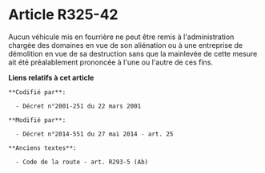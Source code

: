# Article R325-42

Aucun véhicule mis en fourrière ne peut être remis   à l'administration chargée des domaines en vue de son aliénation ou à
une entreprise de démolition en vue de sa destruction sans que la mainlevée de cette mesure ait été préalablement prononcée à
l'une ou l'autre de ces fins.

**Liens relatifs à cet article**

	**Codifié par**:

	  - Décret n°2001-251 du 22 mars 2001

	**Modifié par**:

	  - Décret n°2014-551 du 27 mai 2014 - art. 25

	**Anciens textes**:

	  - Code de la route - art. R293-5 (Ab)
